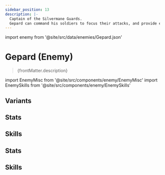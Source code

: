 ```yaml
---
sidebar_position: 13
description: |-
  Captain of the Silvermane Guards.
  Gepard can command his soldiers to focus their attacks, and provide each of them with a barrier that blocks one attack.
---
```


import enemy from '@site/src/data/enemies/Gepard.json'

# Gepard (Enemy)
<blockquote>{frontMatter.description}</blockquote>

import EnemyMisc from '@site/src/components/enemy/EnemyMisc'
import EnemySkills from '@site/src/components/enemy/EnemySkills'

## Variants

<Tabs queryString="variant">
<TabItem value='1' label='Gepard'>

<h2>Stats</h2>

<EnemyMisc enemy={enemy} variant={0} />

<h2>Skills</h2>

<EnemySkills enemy={enemy} variant={0} />
</TabItem>
<TabItem value='2' label='Gepard (Complete)'>

<h2>Stats</h2>

<EnemyMisc enemy={enemy} variant={1} />

<h2>Skills</h2>

<EnemySkills enemy={enemy} variant={1} />
</TabItem>
</Tabs>

